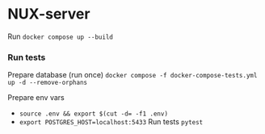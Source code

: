 NUX-server
===

Run `docker compose up --build`

### Run tests
Prepare database (run once) `docker compose -f docker-compose-tests.yml up -d --remove-orphans`

Prepare env vars
* `source .env && export $(cut -d= -f1 .env)`
* `export POSTGRES_HOST=localhost:5433`
Run tests `pytest`
